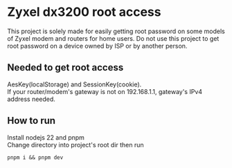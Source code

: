 # Zyxel dx3200 root access

This project is solely made for easily getting root password on some models of Zyxel modem and routers for home users.
Do not use this project to get root password on a device owned by ISP or by another person.

## Needed to get root access

AesKey(localStorage) and SessionKey(cookie).\
If your router/modem's gateway is not on 192.168.1.1, gateway's IPv4 address needed.

## How to run

Install nodejs 22 and pnpm\
Change directory into project's root dir then run

```console
pnpm i && pnpm dev
```
